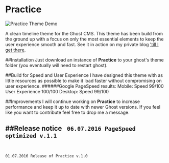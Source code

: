 # Practice

![Practice Theme Demo](https://dl.dropboxusercontent.com/u/74653178/Practice%20.png)

A clean timeline theme for the Ghost CMS.
This theme has been build from the ground up with a focus on only the most essential elements to keep the user experience smooth and fast.
See it in action on my private blog <a href="https://tilligetthere.com" target="_blank">'till I get there</a>.

##Installation
Just download an instance of <b>Practice</b> to your ghost's theme folder (you eventually will need to restart ghost).

##Build for Speed and User Experience
I have designed this theme with as little resources as possible to make it load faster without compromising on user experience.
######Google PageSpeed results:
Mobile:           Speed 99/100
        User Experience 100/100
Desktop:          Speed 99/100        

##Improvements
I will continue working on <b>Practice</b> to increase performance and keep it up to date with newer Ghost versions.
If you feel like you want to contribute feel free to drop me a message.


##Release notice
<code>
06.07.2016 PageSpeed optimized v.1.1
---
01.07.2016 Release of Practice v.1.0
</code>
